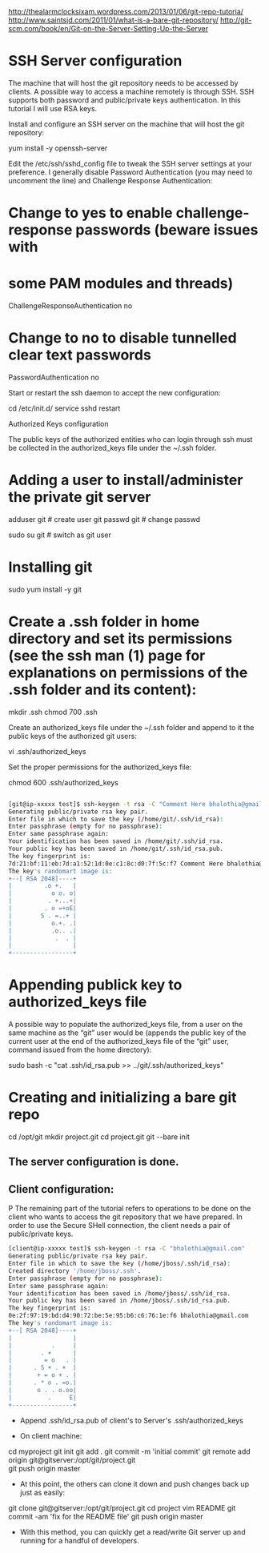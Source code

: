 http://thealarmclocksixam.wordpress.com/2013/01/06/git-repo-tutoria/
http://www.saintsjd.com/2011/01/what-is-a-bare-git-repository/
http://git-scm.com/book/en/Git-on-the-Server-Setting-Up-the-Server


# SSH Server configuration

The machine that will host the git repository needs to be accessed by clients. A possible way to access a machine remotely is through SSH.
SSH supports both password and public/private keys authentication. In this tutorial I will use RSA keys.

Install and configure an SSH server on the machine that will host the git repository:

yum install -y openssh-server


Edit the /etc/ssh/sshd_config file to tweak the SSH server settings at your preference. I generally disable Password Authentication (you may need to uncomment the line) and Challenge Response Authentication:

# Change to yes to enable challenge-response passwords (beware issues with
# some PAM modules and threads)
ChallengeResponseAuthentication no
# Change to no to disable tunnelled clear text passwords
PasswordAuthentication no


Start or restart the ssh daemon to accept the new configuration:

cd /etc/init.d/
service sshd restart


Authorized Keys configuration

The public keys of the authorized entities who can login through ssh must be collected in the authorized_keys file under the ~/.ssh folder.


# Adding a user to install/administer the private git server

adduser git   # create user git
passwd git    # change passwd

sudo su git  # switch as git user


# Installing git

sudo yum install -y git


# Create a .ssh folder in home directory and set its permissions (see the ssh man (1) page for explanations on permissions of the .ssh folder and its content):

mkdir .ssh
chmod 700 .ssh

Create an authorized_keys file under the ~/.ssh folder and append to it the public keys of the authorized git users:

vi .ssh/authorized_keys

Set the proper permissions for the authorized_keys file:

chmod 600 .ssh/authorized_keys

```bash

[git@ip-xxxxx test]$ ssh-keygen -t rsa -C "Comment Here bhalothia@gmail.com"
Generating public/private rsa key pair.
Enter file in which to save the key (/home/git/.ssh/id_rsa): 
Enter passphrase (empty for no passphrase): 
Enter same passphrase again: 
Your identification has been saved in /home/git/.ssh/id_rsa.
Your public key has been saved in /home/git/.ssh/id_rsa.pub.
The key fingerprint is:
7d:21:bf:11:eb:7d:a1:52:1d:0e:c1:8c:d0:7f:5c:f7 Comment Here bhalothia@gmail.com
The key's randomart image is:
+--[ RSA 2048]----+
|         .o +.   |
|           o o. o|
|          . +...+|
|         . o =+oE|
|        S . =..+ |
|           o.+. .|
|           .o.. .|
|            .  . |
|                 |
+-----------------+
```
# Appending publick key to authorized_keys file
A possible way to populate the authorized_keys file, from a user on the same machine as the “git” user would be (appends the public key of the current user at the end of the authorized_keys file of the “git” user, command issued from the home directory):

sudo bash -c "cat .ssh/id_rsa.pub >> ../git/.ssh/authorized_keys"



# Creating and initializing a bare git repo

cd /opt/git
mkdir project.git
cd project.git
git --bare init

## The server configuration is done.


## Client configuration:


P The remaining part of the tutorial refers to operations to be done on the client who wants to access the git repository that we have prepared. In order to use the Secure SHell connection, the client needs a pair of public/private keys.


```bash
[client@ip-xxxxx test]$ ssh-keygen -t rsa -C "bhalothia@gmail.com"
Generating public/private rsa key pair.
Enter file in which to save the key (/home/jboss/.ssh/id_rsa): 
Created directory '/home/jboss/.ssh'.
Enter passphrase (empty for no passphrase): 
Enter same passphrase again: 
Your identification has been saved in /home/jboss/.ssh/id_rsa.
Your public key has been saved in /home/jboss/.ssh/id_rsa.pub.
The key fingerprint is:
0e:2f:97:19:bd:d4:90:72:be:5e:95:b6:c6:76:1e:f6 bhalothia@gmail.com
The key's randomart image is:
+--[ RSA 2048]----+
|                 |
|           .     |
|        . +      |
|         = o   . |
|      . S + . +  |
|       + = o + . |
|      . * o . =o.|
|       o . . o.oo|
|          .     E|
+-----------------+
```
* Append .ssh/id_rsa.pub of client's to Server's .ssh/authorized_keys

* On client machine:

cd myproject
git init
git add .
git commit -m 'initial commit'
git remote add origin git@gitserver:/opt/git/project.git   
git push origin master

* At this point, the others can clone it down and push changes back up just as easily:

git clone git@gitserver:/opt/git/project.git
cd project
vim README
git commit -am 'fix for the README file'
git push origin master

* With this method, you can quickly get a read/write Git server up and running for a handful of developers.
